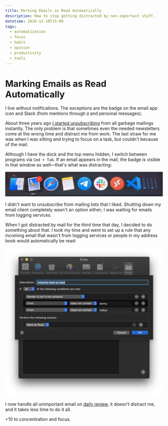 ```yaml
---
title: Marking Emails as Read Automatically
description: How to stop getting distracted by non-important stuff.
datetime: 2019-12-10T15:00
tags:
  - automatization
  - focus
  - habit
  - opinion
  - productivity
  - tools
---
```


# Marking Emails as Read Automatically

I live without notifications. The exceptions are the badge on the email app icon and Slack (from mentions through `@` and personal messages).

About three years ago [I started unsubscribing](/blog/unsubscribe-now/) from all garbage mailings instantly. The only problem is that sometimes even the needed newsletters come at the wrong time and distract me from work. The last straw for me was when I was sitting and trying to focus on a task, but couldn't because of the mail.

Although I have the dock and the top menu hidden, I switch between programs via `Cmd + Tab`. If an email appears in the mail, the badge is visible in that window as well—that's what was distracting:

![Distracting badge on mail when switching programs](./cmd-tab.webp)

I didn't want to unsubscribe from mailing lists that I liked. Shutting down my email client completely wasn't an option either; I was waiting for emails from logging services.

When I got distracted by mail for the third time that day, I decided to do something about that. I took my time and went to set up a rule that any incoming email that wasn't from logging services or people in my address book would automatically be read:

![Configured rule in mail that any email not from logging services and not from people in the address book becomes automatically read](./email-rule.webp)

I now handle all unimportant email on [daily review](/blog/jedi-techniques/), it doesn't distract me, and it takes less time to do it all.

+10 to concentration and focus.
